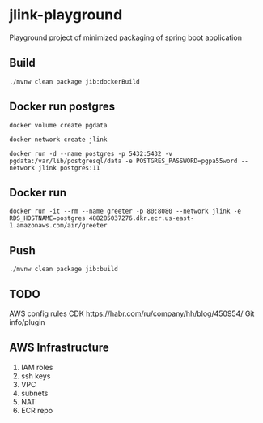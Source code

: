 # jlink-playground
Playground project of minimized packaging of spring boot application

## Build

`./mvnw clean package jib:dockerBuild`

## Docker run postgres

`docker volume create pgdata`

`docker network create jlink`

`docker run -d --name postgres -p 5432:5432 -v pgdata:/var/lib/postgresql/data -e POSTGRES_PASSWORD=pgpa55word --network jlink postgres:11`

## Docker run

`docker run -it --rm --name greeter -p 80:8080 --network jlink -e RDS_HOSTNAME=postgres 488285037276.dkr.ecr.us-east-1.amazonaws.com/air/greeter`

## Push

`./mvnw clean package jib:build`

## TODO

AWS config rules
CDK
https://habr.com/ru/company/hh/blog/450954/
Git info/plugin

## AWS Infrastructure

1. IAM roles
2. ssh keys
3. VPC
4. subnets
5. NAT
6. ECR repo

